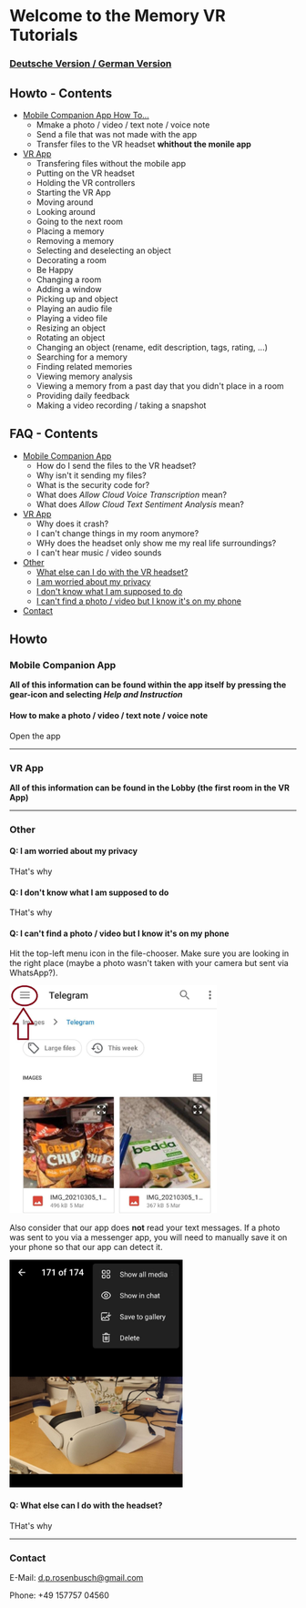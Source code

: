 # Welcome to the Memory VR Tutorials
### [Deutsche Version / German Version](https://github.com/TheRDavid/Memory-Mansion-VR-Landing-Site/edit/gh-pages/index.md)

## Howto - Contents

- [Mobile Companion App How To...](https://github.com/TheRDavid/Memory-Mansion-VR-Landing-Site/blob/gh-pages/index.md#mobile-companion-app)
  - Mmake a photo / video / text note / voice note
  - Send a file that was not made with the app
  - Transfer files to the VR headset **whithout the monile app**
- [VR App](https://github.com/TheRDavid/Memory-Mansion-VR-Landing-Site/blob/gh-pages/index.md#vr-app)
  - Transfering files without the mobile app
  - Putting on the VR headset
  - Holding the VR controllers
  - Starting the VR App
  - Moving around
  - Looking around
  - Going to the next room
  - Placing a memory
  - Removing a memory
  - Selecting and deselecting an object
  - Decorating a room
  - Be Happy
  - Changing a room
  - Adding a window
  - Picking up and object
  - Playing an audio file
  - Playing a video file
  - Resizing an object
  - Rotating an object
  - Changing an object (rename, edit description, tags, rating, ...)
  - Searching for a memory
  - Finding related memories
  - Viewing memory analysis
  - Viewing a memory from a past day that you didn't place in a room
  - Providing daily feedback
  - Making a video recording / taking a snapshot

## FAQ - Contents

- [Mobile Companion App](https://github.com/TheRDavid/Memory-Mansion-VR-Landing-Site/blob/gh-pages/index.md#mobile-companion-app)
  - How do I send the files to the VR headset?
  - Why isn't it sending my files?
  - What is the security code for?
  - What does _Allow Cloud Voice Transcription_ mean?
  - What does _Allow Cloud Text Sentiment Analysis_ mean?
- [VR App](https://github.com/TheRDavid/Memory-Mansion-VR-Landing-Site/blob/gh-pages/index.md#vr-app)
  - Why does it crash?
  - I can't change things in my room anymore?
  - WHy does the headset only show me my real life surroundings?
  - I can't hear music / video sounds
- [Other](#other)
  - [What else can I do with the VR headset?](#q-what-else-can-i-do-with-the-headset)
  - [I am worried about my privacy](#q-i-am-worried-about-my-privacy)
  - [I don't know what I am supposed to do](#q-i-dont-know-what-i-am-supposed-to-do)
  - [I can't find a photo / video but I know it's on my phone](#q-i-cant-find-a-photo--video-but-i-know-its-on-my-phone)
- [Contact](#contact) 

## Howto

### Mobile Companion App
**All of this information can be found within the app itself by pressing the gear-icon and selecting _Help and Instruction_**

#### How to make a photo / video / text note / voice note
Open the app
__________________________
### VR App
**All of this information can be found in the Lobby (the first room in the VR App)**
__________________________
### Other
#### Q: I am worried about my privacy
THat's why

#### Q: I don't know what I am supposed to do
THat's why

#### Q: I can't find a photo / video but I know it's on my phone
Hit the top-left menu icon in the file-chooser. Make sure you are looking in the right place (maybe a photo wasn't taken with your camera but sent via WhatsApp?).

<img src="img/filechooser_menu.jpg" height="400px">

Also consider that our app does **not** read your text messages. If a photo was sent to you via a messenger app, you will need to manually save it on your phone so that our app can detect it.

<img src="img/save_to_gallery.jpg" height="400px">


#### Q: What else can I do with the headset?
THat's why
__________________________

### Contact
E-Mail: d.p.rosenbusch@gmail.com

Phone: +49 157757 04560

